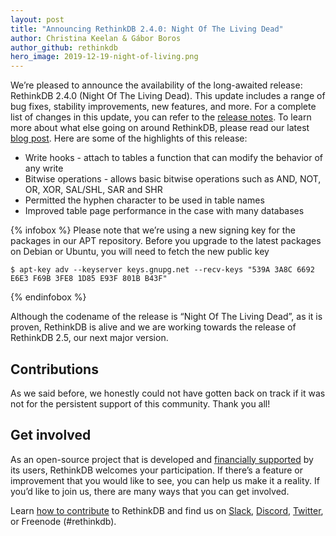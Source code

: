 ```yaml
---
layout: post
title: "Announcing RethinkDB 2.4.0: Night Of The Living Dead"
author: Christina Keelan & Gábor Boros
author_github: rethinkdb
hero_image: 2019-12-19-night-of-living.png
---
```


We’re pleased to announce the availability of the long-awaited release: RethinkDB 2.4.0 (Night Of The Living Dead). This update includes a range of bug fixes, stability improvements, new features, and more. For a complete list of changes in this update, you can refer to the [release notes](https://github.com/rethinkdb/rethinkdb/blob/v2.4.x/NOTES.md). To learn more about what else going on around RethinkDB, please read our latest [blog post](/blog/technical-update-keep-the-ball-rolling). Here are some of the highlights of this release:

* Write hooks - attach to tables a function that can modify the behavior of any write
* Bitwise operations - allows basic bitwise operations such as AND, NOT, OR, XOR, SAL/SHL, SAR and SHR
* Permitted the hyphen character to be used in table names
* Improved table page performance in the case with many databases

<!--more-->

{% infobox %}
Please note that we’re using a new signing key for the packages in our APT repository. Before you upgrade to the latest packages on Debian or Ubuntu, you will need to fetch the new public key

```
$ apt-key adv --keyserver keys.gnupg.net --recv-keys "539A 3A8C 6692 E6E3 F69B 3FE8 1D85 E93F 801B B43F"
```
{% endinfobox %}

Although the codename of the release is “Night Of The Living Dead”, as it is proven, RethinkDB is alive and we are working towards the release of RethinkDB 2.5, our next major version.

## Contributions

As we said before, we honestly could not have gotten back on track if it was not for the persistent support of this community. Thank you all!

## Get involved

As an open-source project that is developed and [financially supported](https://funding.communitybridge.org/projects/rethinkdb) by its users, RethinkDB welcomes your participation. If there’s a feature or improvement that you would like to see, you can help us make it a reality. If you’d like to join us, there are many ways that you can get involved.

Learn [how to contribute](/contribute) to RethinkDB and find us on [Slack](http://slack.rethinkdb.com/), [Discord](http://discord.rethinkdb.com/), [Twitter](https://twitter.com/rethinkdb), or Freenode (#rethinkdb).
